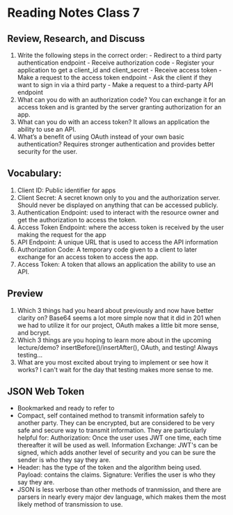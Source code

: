 # Reading Notes Class 7

## Review, Research, and Discuss

  1. Write the following steps in the correct order:
    - Redirect to a third party authentication endpoint
    - Receive authorization code
    - Register your application to get a client_id and client_secret
    - Receive access token
    - Make a request to the access token endpoint
    - Ask the client if they want to sign in via a third party
    - Make a request to a third-party API endpoint
  2. What can you do with an authorization code? You can exchange it for an access token and is granted by the server granting authorization for an app.
  3. What can you do with an access token? It allows an application the ability to use an API.
  4. What’s a benefit of using OAuth instead of your own basic authentication? Requires stronger authentication and provides better security for the user. 
  
## Vocabulary:
  1. Client ID: Public identifier for apps
  2. Client Secret: A secret known only to you and the authorization server. Should never be displayed on anything that can be accessed publicly.
  3. Authentication Endpoint: used to interact with the resource owner and get the authorization to access the token.
  4. Access Token Endpoint: where the access token is received by the user making the request for the app 
  5. API Endpoint: A unique URL that is used to access the API information
  6. Authorization Code: A temporary code given to a client to later exchange for an access token to access the app.
  7. Access Token: A token that allows an application the ability to use an API.
  
## Preview
  1. Which 3 things had you heard about previously and now have better clarity on? Base64 seems a lot more simple now that it did in 201 when we had to utilize it for our project, OAuth makes a little bit more sense, and bcrypt.
  2. Which 3 things are you hoping to learn more about in the upcoming lecture/demo? insertBefore()/insertAfter(), OAuth, and testing! Always testing...
  3. What are you most excited about trying to implement or see how it works? I can't wait for the day that testing makes more sense to me.
  
## JSON Web Token
  - Bookmarked and ready to refer to
  - Compact, self contained method to transmit information safely to another party. They can be encrypted, but are considered to be very safe and secure way to transmit information. They are particularly helpful for: Authorization: Once the user uses JWT one time, each time thereafter it will be used as well. Information Exchange: JWT's can be signed, which adds another level of security and you can be sure the sender is who they say they are.
  - Header: has the type of the token and the algorithm being used. Payload: contains the claims. Signature: Verifies the user is who they say they are.
  - JSON is less verbose than other methods of tranmission, and there are parsers in nearly every major dev language, which makes them the most likely method of transmission to use. 









